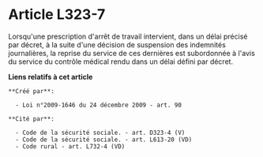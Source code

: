 # Article L323-7

Lorsqu'une prescription d'arrêt de travail intervient, dans un délai précisé par décret, à la suite d'une décision de
suspension des indemnités journalières, la reprise du service de ces dernières est subordonnée à l'avis du service du
contrôle médical rendu dans un délai défini par décret.

**Liens relatifs à cet article**

	**Créé par**:

	  - Loi n°2009-1646 du 24 décembre 2009 - art. 90

	**Cité par**:

	  - Code de la sécurité sociale. - art. D323-4 (V)
	  - Code de la sécurité sociale. - art. L613-20 (VD)
	  - Code rural - art. L732-4 (VD)
